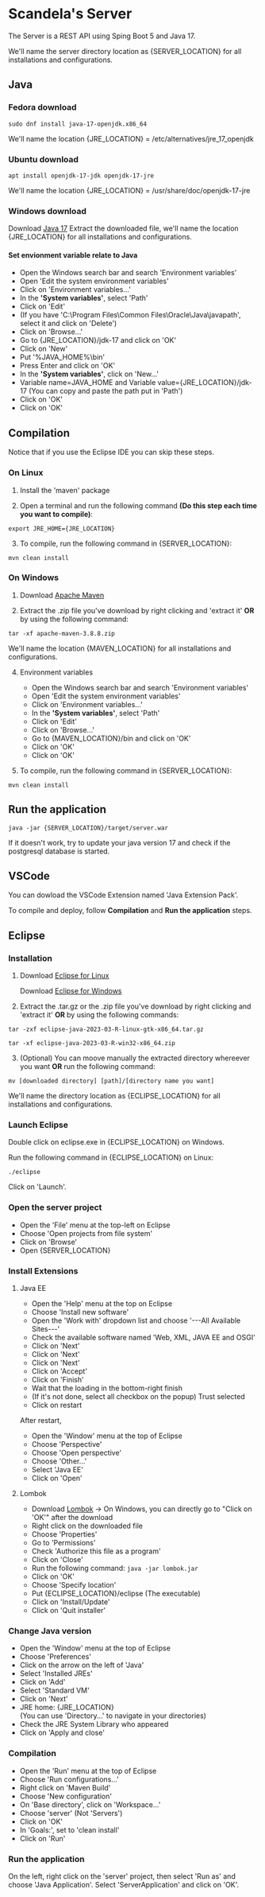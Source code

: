 # Scandela's Server

The Server is a REST API using Sping Boot 5 and Java 17.

We'll name the server directory location as {SERVER_LOCATION} for all installations and configurations.

## Java

### Fedora download

`sudo dnf install java-17-openjdk.x86_64`

We'll name the location {JRE_LOCATION} = /etc/alternatives/jre_17_openjdk

### Ubuntu download

`apt install openjdk-17-jdk openjdk-17-jre`

We'll name the location {JRE_LOCATION} = /usr/share/doc/openjdk-17-jre

### Windows download

Download [Java 17](https://download.java.net/java/GA/jdk17/0d483333a00540d886896bac774ff48b/35/GPL/openjdk-17_windows-x64_bin.zip)
Extract the downloaded file, we'll name the location {JRE_LOCATION}  for all installations and configurations.

#### Set envionment variable relate to Java

<ul>
	<li>Open the Windows search bar and search 'Environment variables'</li>
	<li>Open 'Edit the system environment variables'</li>
	<li>Click on 'Environment variables...'</li>
	<li>In the <strong>'System variables'</strong>, select 'Path'</li>
	<li>Click on 'Edit'</li>
	<li>(If you have 'C:\Program Files\Common Files\Oracle\Java\javapath', select it and click on 'Delete')</li>
	<li>Click on 'Browse...'</li>
	<li>Go to {JRE_LOCATION}/jdk-17 and click on 'OK'</li>
	<li>Click on 'New'</li>
	<li>Put '%JAVA_HOME%\bin'</li>
	<li>Press Enter and click on 'OK'</li>
	<li>In the <strong>'System variables'</strong>, click on 'New...'</li>
	<li>Variable name=JAVA_HOME and Variable value={JRE_LOCATION}/jdk-17 (You can copy and paste the path put in 'Path')</li>
	<li>Click on 'OK'</li>
	<li>Click on 'OK'</li>
</ul>

## Compilation

Notice that if you use the Eclipse IDE you can skip these steps.

### On Linux

1. Install the 'maven' package

2. Open a terminal and run the following command **(Do this step each time you want to compile)**:

`export JRE_HOME={JRE_LOCATION}`

3. To compile, run the following command in {SERVER_LOCATION}:

`mvn clean install`

### On Windows

1. Download [Apache Maven](https://dlcdn.apache.org/maven/maven-3/3.8.8/binaries/apache-maven-3.8.8-bin.zip)

2. Extract the .zip file you've download by right clicking and 'extract it'
**OR**
by using the following command:

`tar -xf apache-maven-3.8.8.zip`

We'll name the location {MAVEN_LOCATION} for all installations and configurations.

4. Environment variables
	- Open the Windows search bar and search 'Environment variables'
	- Open 'Edit the system environment variables'
	- Click on 'Environment variables...'
	- In the **'System variables'**, select 'Path'
	- Click on 'Edit'
	- Click on 'Browse...'
	- Go to {MAVEN_LOCATION}/bin and click on 'OK'
	- Click on 'OK'
	- Click on 'OK'

5. To compile, run the following command in {SERVER_LOCATION}:

`mvn clean install`

## Run the application

`java -jar {SERVER_LOCATION}/target/server.war`

If it doesn't work, try to update your java version 17 and check if the postgresql database is started.

## VSCode

You can dowload the VSCode Extension named 'Java Extension Pack'.

To compile and deploy, follow **Compilation** and **Run the application** steps.

## Eclipse

### Installation

1. Download [Eclipse for Linux](https://www.eclipse.org/downloads/download.php?file=/technology/epp/downloads/release/2023-03/R/eclipse-java-2023-03-R-linux-gtk-x86_64.tar.gz&mirror_id=17)

   Download [Eclipse for Windows](https://www.eclipse.org/downloads/download.php?file=/technology/epp/downloads/release/2023-03/R/eclipse-java-2023-03-R-win32-x86_64.zip&mirror_id=1190)

2. Extract the .tar.gz or the .zip file you've download  by right clicking and 'extract it'
**OR**
by using the following commands:

`tar -zxf eclipse-java-2023-03-R-linux-gtk-x86_64.tar.gz`

`tar -xf eclipse-java-2023-03-R-win32-x86_64.zip`

3. (Optional) You can moove manually the extracted directory whereever you want
**OR**
run the following command:

`mv [downloaded directory] [path]/[directory name you want]`

We'll name the directory location as {ECLIPSE_LOCATION} for all installations and configurations.

### Launch Eclipse

Double click on eclipse.exe in {ECLIPSE_LOCATION} on Windows.

Run the following command in {ECLIPSE_LOCATION} on Linux:

`./eclipse`

Click on 'Launch'.

### Open the server project

<ul>
	<li>Open the 'File' menu at the top-left on Eclipse</li>
	<li>Choose 'Open projects from file system'</li>
	<li>Click on 'Browse'</li>
	<li>Open {SERVER_LOCATION}</li>
</ul>

### Install Extensions

1. Java EE
	- Open the 'Help' menu at the top on Eclipse
	- Choose 'Install new software'
	- Open the 'Work with' dropdown list and choose '---All Available Sites---'
	- Check the available software named 'Web, XML, JAVA EE and OSGI'
	- Click on 'Next'
	- Click on 'Next'
	- Click on 'Next'
	- Click on 'Accept'
	- Click on 'Finish'
	- Wait that the loading in the bottom-right finish
	- (If it's not done, select all checkbox on the popup) Trust selected
	- Click on restart

	After restart,
	- Open the 'Window' menu at the top of Eclipse
	- Choose 'Perspective'
	- Choose 'Open perspective'
	- Choose 'Other...'
	- Select 'Java EE'
	- Click on 'Open'

2. Lombok
	- Download [Lombok](https://projectlombok.org/downloads/lombok.jar) -> On Windows, you can directly go to "Click on 'OK'" after the download
	- Right click on the downloaded file
	- Choose 'Properties'
	- Go to 'Permissions'
	- Check 'Authorize this file as a program'
	- Click on 'Close'
	- Run the following command:
	`java -jar lombok.jar`
	- Click on 'OK'
	- Choose 'Specify location'
	- Put {ECLIPSE_LOCATION}/eclipse (The executable)
	- Click on 'Install/Update'
	- Click on 'Quit installer'

### Change Java version

<ul>
	<li>Open the 'Window' menu at the top of Eclipse</li>
	<li>Choose 'Preferences'</li>
	<li>Click on the arrow on the left of 'Java'</li>
	<li>Select 'Installed JREs'</li>
	<li>Click on 'Add'</li>
	<li>Select 'Standard VM'</li>
	<li>Click on 'Next'</li>
	<li>JRE home: {JRE_LOCATION}</li>
	(You can use 'Directory...' to navigate in your directories)
	<li>Check the JRE System Library who appeared</li>
	<li>Click on 'Apply and close'</li>
</ul>

### Compilation

<ul>
	<li>Open the 'Run' menu at the top of Eclipse</li>
	<li>Choose 'Run configurations...'</li>
	<li>Right click on 'Maven Build'</li>
	<li>Choose 'New configuration'</li>
	<li>On 'Base directory', click on 'Workspace...'</li>
	<li>Choose 'server' (Not 'Servers')</li>
	<li>Click on 'OK'</li>
	<li>In 'Goals:', set to 'clean install'</li>
	<li>Click on 'Run'</li>
</ul>

### Run the application

On the left, right click on the 'server' project, then select 'Run as' and choose 'Java Application'. Select 'ServerApplication' and click on 'OK'.
